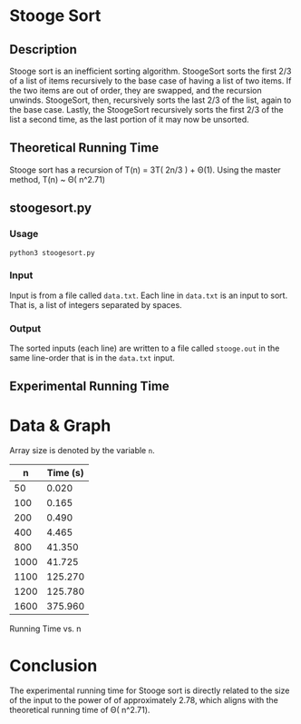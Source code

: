# Stooge Sort

## Description
Stooge sort is an inefficient sorting algorithm.  StoogeSort sorts the first 2/3 of a list of items recursively to the base case of having a list of two items. If the two items are out of order, they are swapped, and the recursion unwinds.  StoogeSort, then, recursively sorts the last 2/3 of the list, again to the base case. Lastly, the StoogeSort recursively sorts the first 2/3 of the list a second time, as the last portion of it may now be unsorted.

## Theoretical Running Time
Stooge sort has a recursion of T(n) = 3T( 2n/3 ) + Θ(1). Using the master method, T(n) ~ Θ( n^2.71)

## stoogesort.py

### Usage
`python3 stoogesort.py`

### Input
Input is from a file called `data.txt`.  Each line in `data.txt` is an input to sort.  That is, a list of integers separated by spaces.

### Output
The sorted inputs (each line) are written to a file called `stooge.out` in the same line-order that is in the `data.txt` input.

## Experimental Running Time

# Data & Graph
Array size is denoted by the variable `n`.

| n | Time (s) |
| ---------- | -------- |
| 50  |  0.020|
| 100  |  0.165|
| 200  |  0.490|
| 400  |  4.465|
| 800  |  41.350|
| 1000  |  41.725|
| 1100  |  125.270|
| 1200  |  125.780|
| 1600  |  375.960|

Running Time vs. n<br>


# Conclusion
The experimental running time for Stooge sort is directly related to the size of the input to the power of of approximately 2.78, which aligns with the theoretical running time of Θ( n^2.71).
